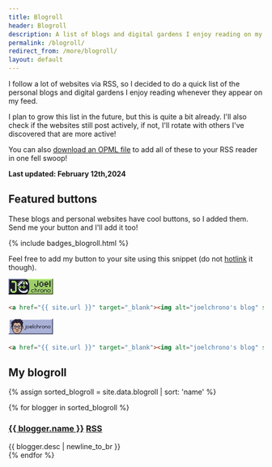 ```yaml
---
title: Blogroll
header: Blogroll
description: A list of blogs and digital gardens I enjoy reading on my free time.
permalink: /blogroll/
redirect_from: /more/blogroll/
layout: default
---
```


<article markdown="1">
I follow a lot of websites via RSS, so I decided to do a quick list of the personal blogs and digital gardens I enjoy reading whenever they appear on my feed.

I plan to grow this list in the future, but this is quite a bit already. I'll also check if the websites still post actively, if not, I'll rotate with others I've discovered that are more active!

You can also [download an OPML file](/blogroll.opml) to add all of these to your RSS reader in one fell swoop!

__Last updated: February 12th,2024__ 

## Featured buttons

<article markdown="1">

These blogs and personal websites have cool buttons, so I added them. Send me your button and I'll add it too!


{% include badges_blogroll.html %}

Feel free to add my button to your site using this snippet (do not [hotlink](https://simple.wikipedia.org/wiki/Hotlinking) it though).

<a href="{{ site.url }}" target="_blank"><img class= "badge" alt="joelchrono's blog" src="/assets/img/badges/joelchrono.png" /></a>
```html
<a href="{{ site.url }}" target="_blank"><img alt="joelchrono's blog" src="/assets/img/badges/joelchrono.png" /></a>
```
<a href="{{ site.url }}" target="_blank"><img src="/assets/img/badges/joelchronopfp.png" class="badge" alt="joelchrono's blog" /></a>
```html
<a href="{{ site.url }}" target="_blank"><img alt="joelchrono's blog" src="/assets/img/badges/joelchronopfp.png"/></a>
```
</article>


</article>

## My blogroll

{% assign sorted_blogroll = site.data.blogroll | sort: 'name' %}

<div class="flex-container">
{% for blogger in sorted_blogroll %}
<article>
<h3 class="post" style="align-items: normal;">
<a class="post-title" href="{{ blogger.link }}">{{ blogger.name }}</a>
<a class="post-title" href="{{ blogger.rss }}">RSS</a>
</h3> 
<div class="blog-description">{{ blogger.desc | newline_to_br }}</div>
</article>
{% endfor %}
</div>

